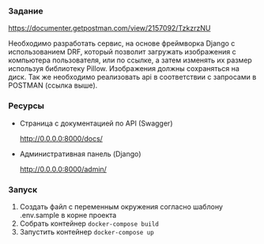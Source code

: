 ### Задание

https://documenter.getpostman.com/view/2157092/TzkzrzNU

Необходимо разработать сервис, на основе фреймворка Django c использованием DRF, который позволит загружать изображения
с компьютера пользователя, или по ссылке, а затем изменять их размер используя библиотеку Pillow. Изображения должны
сохраняться на диск. Так же необходимо реализовать api в соответствии с запросами в POSTMAN (ссылка выше).

### Ресурсы

- Страница с документацией по API (Swagger)

  http://0.0.0.0:8000/docs/

- Административная панель (Django)

  http://0.0.0.0:8000/admin/

### Запуск

1. Создать файл с переменным окружения согласно шаблону .env.sample в корне проекта
2. Собрать контейнер `docker-compose build`
3. Запустить контейнер `docker-compose up`
